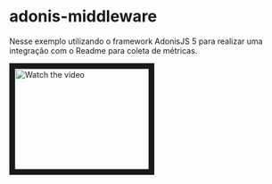 # adonis-middleware

Nesse exemplo utilizando o framework AdonisJS 5 para realizar uma integração com o Readme para coleta de métricas.

<a href="[http://www.youtube.com/watch?feature=player_embedded&v=nTQUwghvy5Q](https://www.youtube.com/watch?v=0d_IqGvebSc?si=bVPttqmZz8QV0SCZ)" target="_blank">
 <img src="http://img.youtube.com/vi/0d_IqGvebSc?si=bVPttqmZz8QV0SCZ/mqdefault.jpg" alt="Watch the video" width="240" height="180" border="10" />
</a>

